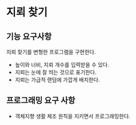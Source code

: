 #  지뢰 찾기

## 기능 요구사항
지뢰 찾기를 변형한 프로그램을 구현한다.
- 높이와 너비, 지뢰 개수를 입력받을 수 있다.
- 지뢰는 눈에 잘 띄는 것으로 표기한다.
- 지뢰는 가급적 랜덤에 가깝게 배치한다.

## 프로그래밍 요구 사항
- 객체지향 생활 체조 원칙을 지키면서 프로그래밍한다.